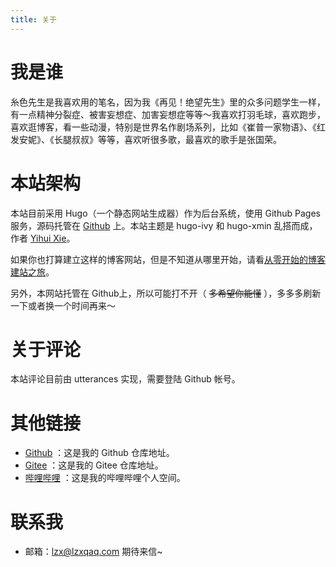 ```yaml
---
title: 关于
---
```


# 我是谁

糸色先生是我喜欢用的笔名，因为我《再见！绝望先生》里的众多问题学生一样，有一点精神分裂症、被害妄想症、加害妄想症等等～我喜欢打羽毛球，喜欢跑步，喜欢逛博客，看一些动漫，特别是世界名作剧场系列，比如《崔普一家物语》、《红发安妮》、《长腿叔叔》等等，喜欢听很多歌，最喜欢的歌手是张国荣。

# 本站架构

本站目前采用 Hugo（一个静态网站生成器）作为后台系统，使用 Github Pages 服务，源码托管在 [Github](https://github.com/lzxqaq/source_lzxqaq.git) 上。本站主题是 hugo-ivy 和 hugo-xmin 乱搭而成，作者 [Yihui Xie](https://yihui.org/)。  

如果你也打算建立这样的博客网站，但是不知道从哪里开始，请看[从零开始的博客建站之旅](https://lzxqaq.com/series/%E4%BB%8E%E9%9B%B6%E5%BC%80%E5%A7%8B%E7%9A%84%E5%8D%9A%E5%AE%A2%E5%BB%BA%E7%AB%99%E4%B9%8B%E6%97%85/)。

另外，本网站托管在 Github上，所以可能打不开（ ~~多希望你能懂~~ ），多多多刷新一下或者换一个时间再来～

# 关于评论

本站评论目前由 utterances 实现，需要登陆 Github 帐号。

# 其他链接

* [Github](https://github.com/lzxqaq) ：这是我的 Github 仓库地址。
* [Gitee](https://gitee.com/lzxqaq) ：这是我的 Gitee 仓库地址。
* [哔哩哔哩](https://space.bilibili.com/404289432) ：这是我的哔哩哔哩个人空间。

# 联系我

<!-- * 微信号：BaiGei-Wan -->
* 邮箱：[lzx@lzxqaq.com](mailto:lzx@lzxqaq.com)  期待来信~ 